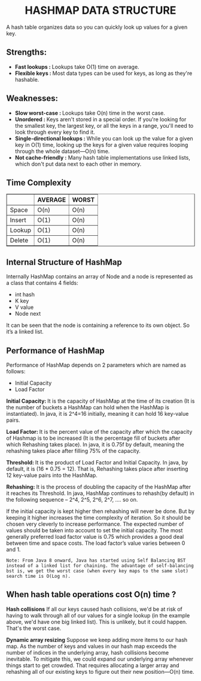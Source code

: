 <b><h1 align=center> HASHMAP DATA STRUCTURE</h1></b>
<p>A hash table organizes data so you can quickly look up values for a given key.</p>

## <h2>Strengths:</h2>
<ul>
    <li><strong>Fast lookups : </strong> Lookups take O(1) time on average.</li>
    <li><strong>Flexible keys : </strong> Most data types can be used for keys, as long as they're hashable.</li>
</ul>

## <h2>Weaknesses:</h2>

<ul>
    <li><strong>Slow worst-case  : </strong> Lookups take O(n) time in the worst case.</li>
    <li><strong>Unordered : </strong> Keys aren't stored in a special order. If you're looking for the smallest key, the largest key, or all the keys in a range, you'll need to look through every key to find it.</li>
    <li><strong>Single-directional lookups : </strong> While you can look up the value for a given key in O(1) time, looking up the keys for a given value requires looping through the whole dataset—O(n) time.</li>
    <li><strong>Not cache-friendly :</strong> Many hash table implementations use linked lists, which don't put data next to each other in memory.</li>
</ul>

## <h2>Time Complexity</h2>

<table border=1>
    <tr>
        <th></th>
        <th>AVERAGE</th>
        <th>WORST</th>
    </tr>
    <tr>
        <td>Space</td>
        <td>O(n)</td>
        <td>O(n)</td>
    </tr>  
    <tr>
        <td>Insert</td>
        <td>O(1)</td>
        <td>O(n)</td>
    </tr>
    <tr>
        <td>Lookup</td>
        <td>O(1)</td>
        <td>O(n)</td>
    </tr> 
    <tr>
        <td>Delete</td>
        <td>O(1)</td>
        <td>O(n)</td>
    </tr> 
</table>

## <h2> Internal Structure of HashMap</h2>

<p>Internally HashMap contains an array of Node and a node is represented as a class that contains 4 fields:</p>

<ul>
    <li>int hash</li>
    <li>K key</li>
    <li>V value</li>
    <li>Node next</li>
</ul>
<p>It can be seen that the node is containing a reference to its own object. So it’s a linked list. </p>

## <h2>Performance of HashMap</h2>
Performance of HashMap depends on 2 parameters which are named as follows:
<ul>
    <li>Initial Capacity</li>
    <li>Load Factor</li>
</ul>
<p>
<strong>Initial Capacity: </strong> It is the capacity of HashMap at the time of its creation (It is the number of buckets a HashMap can hold when the HashMap is instantiated). In java, it is 2^4=16 initially, meaning it can hold 16 key-value pairs.
</p>
<p>
<strong>Load Factor: </strong> It is the percent value of the capacity after which the capacity of Hashmap is to be increased (It is the percentage fill of buckets after which Rehashing takes place). In java, it is 0.75f by default, meaning the rehashing takes place after filling 75% of the capacity.
</p>
<p>
<strong>Threshold: </strong> It is the product of Load Factor and Initial Capacity. In java, by default, it is (16 * 0.75 = 12). That is, Rehashing takes place after inserting 12 key-value pairs into the HashMap.
</p>
<p>
<strong>Rehashing: </strong> It is the process of doubling the capacity of the HashMap after it reaches its Threshold. In java, HashMap continues to rehash(by default) in the following sequence – 2^4, 2^5, 2^6, 2^7, …. so on. 
</p>
<p>
If the initial capacity is kept higher then rehashing will never be done. But by keeping it higher increases the time complexity of iteration. So it should be chosen very cleverly to increase performance. The expected number of values should be taken into account to set the initial capacity. The most generally preferred load factor value is 0.75 which provides a good deal between time and space costs. The load factor’s value varies between 0 and 1. 
</p>

```
Note: From Java 8 onward, Java has started using Self Balancing BST instead of a linked list for chaining. The advantage of self-balancing bst is, we get the worst case (when every key maps to the same slot) search time is O(Log n). 
```

## <h2>When hash table operations cost O(n) time ? </h2>

<p>
<strong>Hash collisions</strong> If all our keys caused hash collisions, we'd be at risk of having to walk through all of our values for a single lookup (in the example above, we'd have one big linked list). This is unlikely, but it could happen. That's the worst case.

<strong>Dynamic array resizing</strong> Suppose we keep adding more items to our hash map. As the number of keys and values in our hash map exceeds the number of indices in the underlying array, hash collisions become inevitable. To mitigate this, we could expand our underlying array whenever things start to get crowded. That requires allocating a larger array and rehashing all of our existing keys to figure out their new position—O(n) time.

</p>